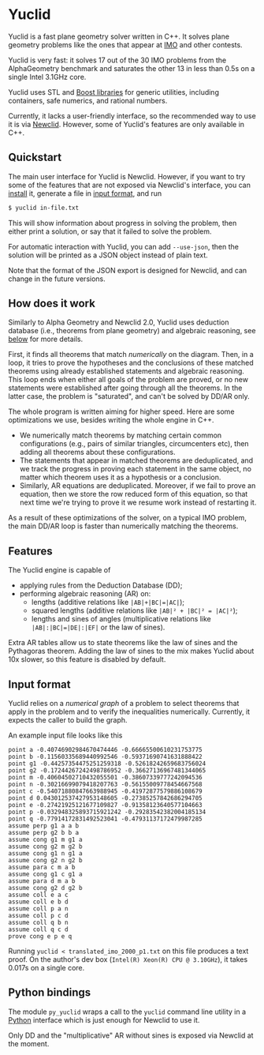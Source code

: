 # Yuclid

Yuclid is a fast plane geometry solver written in C++. It solves plane
geometry problems like the ones that appear at
[IMO](https://www.imo-official.org/) and other contests.

Yuclid is very fast: it solves 17 out of the 30 IMO problems from the
AlphaGeometry benchmark and saturates the other 13 in less than 0.5s on
a single Intel 3.1GHz core.

Yuclid uses STL and [Boost libraries](https://boost.org/) for generic
utilities, including containers, safe numerics, and rational numbers.

Currently, it lacks a user-friendly interface, so the recommended way to
use it is via [Newclid](https://github.com/Newclid/Newclid/). However,
some of Yuclid\'s features are only available in C++.

## Quickstart

The main user interface for Yuclid is Newclid.
However, if you want to try some of the features
that are not exposed via Newclid's interface,
you can [install](https://github.com/Newclid/Newclid/yuclid/INSTALL.md) it,
generate a file in [input format](#input-format),
and run
```bash
$ yuclid in-file.txt
```
This will show information about progress in solving the problem,
then either print a solution, or say that it failed to solve the problem.

For automatic interaction with Yuclid, you can add `--use-json`,
then the solution will be printed as a JSON object
instead of plain text.

Note that the format of the JSON export is designed for Newclid,
and can change in the future versions.

## How does it work

Similarly to Alpha Geometry and Newclid 2.0, Yuclid uses deduction
database (i.e., theorems from plane geometry) and algebraic reasoning,
see [below](#features) for more details.

First, it finds all theorems that match *numerically* on the diagram.
Then, in a loop, it tries to prove the hypotheses and the conclusions of
these matched theorems using already established statements and
algebraic reasoning. This loop ends when either all goals of the problem
are proved, or no new statements were established after going through
all the theorems. In the latter case, the problem is \"saturated\", and
can\'t be solved by DD/AR only.

The whole program is written aiming for higher speed. Here are some
optimizations we use, besides writing the whole engine in C++.

-   We numerically match theorems by matching certain common
    configurations (e.g., pairs of similar triangles, circumcenters
    etc), then adding all theorems about these configurations.
-   The statements that appear in matched theorems are deduplicated, and
    we track the progress in proving each statement in the same object,
    no matter which theorem uses it as a hypothesis or a conclusion.
-   Similarly, AR equations are deduplicated. Moreover, if we fail to
    prove an equation, then we store the row reduced form of this
    equation, so that next time we\'re trying to prove it we resume work
    instead of restarting it.

As a result of these optimizations of the solver, on a typical IMO
problem, the main DD/AR loop is faster than numerically matching the
theorems.

## Features

The Yuclid engine is capable of

-   applying rules from the Deduction Database (DD);
-   performing algebraic reasoning (AR) on:
    -   lengths (additive relations like `|AB|+|BC|=|AC|`);
    -   squared lengths (additive relations like
        `|AB|² + |BC|² = |AC|²`);
    -   lengths and sines of angles (multiplicative relations like
        `|AB|:|BC|=|DE|:|EF|` or the law of sines).

Extra AR tables allow us to state theorems like the law of sines and the
Pythagoras theorem. Adding the law of sines to the mix makes Yuclid
about 10x slower, so this feature is disabled by default.

## Input format

Yuclid relies on a *numerical graph* of a problem to select theorems
that apply in the problem and to verify the inequalities numerically.
Currently, it expects the caller to build the graph.

An example input file looks like this

``` {caption="Yuclid encoding of IMO 2000 p1"}
point a -0.40746902984670474446 -0.66665500610231753775
point b -0.11560335689440992546 -0.59371690741631888422
point g1 -0.44257354475251259318 -0.52618242659683756024
point g2 -0.17244267242498786952 -0.36627136967481344065
point m -0.40604502710432055501 -0.38607339777242094536
point n -0.30216699079418207763 -0.56155009778454667568
point c -0.54071880847663988945 -0.41972877579886108679
point d 0.043012537427953148605 -0.27385257842686294705
point e -0.27421925121677109827 -0.91358123640577104663
point p -0.032948325893715921242 -0.29283542382004185134
point q -0.77914172831492523041 -0.47931137172479987285
assume perp g1 a a b
assume perp g2 b b a
assume cong g1 m g1 a
assume cong g2 m g2 b
assume cong g1 n g1 a
assume cong g2 n g2 b
assume para c m a b
assume cong g1 c g1 a
assume para d m a b
assume cong g2 d g2 b
assume coll e a c
assume coll e b d
assume coll p a n
assume coll p c d
assume coll q b n
assume coll q c d
prove cong e p e q
```

Running `yuclid < translated_imo_2000_p1.txt` on this
file produces a text proof. On the author\'s dev box
(`Intel(R) Xeon(R) CPU @ 3.10GHz`), it takes 0.017s on a single core.

## Python bindings

The module `py_yuclid` wraps a call to the `yuclid` command line utility
in a [Python](https://www.python.org/) interface which is just enough
for Newclid to use it.

Only DD and the \"multiplicative\" AR without sines is exposed via
Newclid at the moment.
